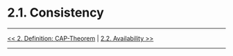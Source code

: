 # 2.1. Consistency


***
[<< 2. Definition: CAP-Theorem](2_Definition_CAP-Theorem.md) | [2.2. Availability >>](2_2_Availability.md)
***
